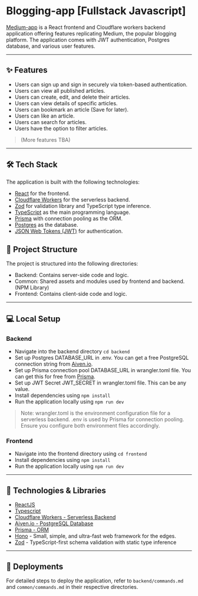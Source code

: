 # Blogging-app [Fullstack Javascript]

[Medium-app](https://medium-app-zeta.vercel.app/) is a React frontend and Cloudflare workers backend application offering features replicating Medium, the popular blogging platform. The application comes with JWT authentication, Postgres database, and various user features.

---

## ✨ Features

- Users can sign up and sign in securely via token-based authentication.
- Users can view all published articles.
- Users can create, edit, and delete their articles.
- Users can view details of specific articles.
- Users can bookmark an article (Save for later).
- Users can like an article.
- Users can search for articles.
- Users have the option to filter articles.

> (More features TBA)

---

## 🛠 Tech Stack

The application is built with the following technologies:

- [React](https://reactjs.org/) for the frontend.
- [Cloudflare Workers](https://workers.cloudflare.com/) for the serverless backend.
- [Zod](https://zod.dev) for validation library and TypeScript type inference.
- [TypeScript](https://www.typescriptlang.org/) as the main programming language.
- [Prisma](https://www.prisma.io/) with connection pooling as the ORM.
- [Postgres](https://www.postgresql.org/) as the database.
- [JSON Web Tokens (JWT)](https://jwt.io/) for authentication.

## 📁 Project Structure

The project is structured into the following directories:

- Backend: Contains server-side code and logic.
- Common: Shared assets and modules used by frontend and backend. (NPM Library)
- Frontend: Contains client-side code and logic.

---

## 💻 Local Setup

### Backend

- Navigate into the backend directory `cd backend`
- Set up Postgres DATABASE_URL in .env. You can get a free PostgreSQL connection string from [Aiven.io](https://aiven.io/).
- Set up Prisma connection pool DATABASE_URL in wrangler.toml file. You can get this for free from [Prisma](https://www.prisma.io/data-platform/accelerate).
- Set up JWT Secret JWT_SECRET in wrangler.toml file. This can be any value.
- Install dependencies using `npm install`
- Run the application locally using `npm run dev`

> Note: wrangler.toml is the environment configuration file for a serverless backend. .env is used by Prisma for connection pooling. Ensure you configure both environment files accordingly.

### Frontend

- Navigate into the frontend directory using `cd frontend`
- Install dependencies using `npm install`
- Run the application locally using `npm run dev`

---

## 🔧 Technologies & Libraries
- [ReactJS](https://react.dev/)
- [Typescript](https://www.typescriptlang.org/)
- [Cloudflare Workers - Serverless Backend](https://www.cloudflare.com/)
- [Aiven.io - PostgreSQL Database](https://www.aiven.io/)
- [Prisma - ORM](https://www.prisma.io/)
- [Hono](https://hono.dev/) - Small, simple, and ultra-fast web framework for the edges.
- [Zod](https://zod.dev/) - TypeScript-first schema validation with static type inference

---

## 🚀 Deployments

For detailed steps to deploy the application, refer to `backend/commands.md` and `common/commands.md` in their respective directories.

